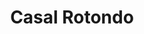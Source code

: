 ---
title: Casal Rotondo

mediaPath: /videos/cr_24_en-1853-1080p.mp4
mediaPosition:  []
mediaRotation:  []
mediaScale: 1
cameraFOV: 60

cameraPosition:  []
cameraTarget:  []

animationEntry: 
---